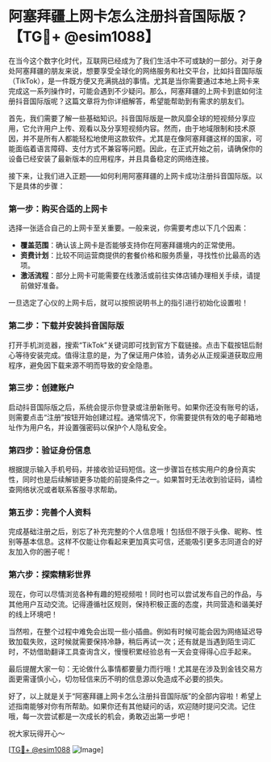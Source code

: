 # 阿塞拜疆上网卡怎么注册抖音国际版？【TG💪+ @esim1088】

在当今这个数字化时代，互联网已经成为了我们生活中不可或缺的一部分。对于身处阿塞拜疆的朋友来说，想要享受全球化的网络服务和社交平台，比如抖音国际版（TikTok），是一件既方便又充满挑战的事情。尤其是当你需要通过本地上网卡来完成这一系列操作时，可能会遇到不少疑问。那么，阿塞拜疆的上网卡到底如何注册抖音国际版呢？这篇文章将为你详细解答，希望能帮助到有需求的朋友们。

首先，我们需要了解一些基础知识。抖音国际版是一款风靡全球的短视频分享应用，它允许用户上传、观看以及分享短视频内容。然而，由于地域限制和技术原因，并不是所有人都能轻松地使用这款软件。尤其是在像阿塞拜疆这样的国家，可能面临着语言障碍、支付方式不兼容等问题。因此，在正式开始之前，请确保你的设备已经安装了最新版本的应用程序，并且具备稳定的网络连接。

接下来，让我们进入正题——如何利用阿塞拜疆的上网卡成功注册抖音国际版。以下是具体的步骤：

### 第一步：购买合适的上网卡
选择一张适合自己的上网卡至关重要。一般来说，你需要考虑以下几个因素：
- **覆盖范围**：确认该上网卡是否能够支持你在阿塞拜疆境内的正常使用。
- **资费计划**：比较不同运营商提供的套餐价格和服务质量，寻找性价比最高的选项。
- **激活流程**：部分上网卡可能需要在线激活或前往实体店铺办理相关手续，请提前做好准备。

一旦选定了心仪的上网卡后，就可以按照说明书上的指引进行初始化设置啦！

### 第二步：下载并安装抖音国际版
打开手机浏览器，搜索“TikTok”关键词即可找到官方下载链接。点击下载按钮后耐心等待安装完成。值得注意的是，为了保证用户体验，请务必从正规渠道获取应用程序，避免因下载来源不明而导致的安全隐患。

### 第三步：创建账户
启动抖音国际版之后，系统会提示你登录或注册新账号。如果你还没有账号的话，则需要点击“注册”按钮开始创建过程。通常情况下，你需要提供有效的电子邮箱地址作为用户名，并设置强密码以保护个人隐私安全。

### 第四步：验证身份信息
根据提示输入手机号码，并接收验证码短信。这一步骤旨在核实用户的身份真实性，同时也是后续解锁更多功能的前提条件之一。如果暂时无法收到验证码，请检查网络状况或者联系客服寻求帮助。

### 第五步：完善个人资料
完成基础注册之后，别忘了补充完整的个人信息哦！包括但不限于头像、昵称、性别等基本信息。这样不仅能让你看起来更加真实可信，还能吸引更多志同道合的好友加入你的圈子呢！

### 第六步：探索精彩世界
现在，你可以尽情浏览各种有趣的短视频啦！同时也可以尝试发布自己的作品，与其他用户互动交流。记得遵循社区规则，保持积极正面的态度，共同营造和谐美好的线上环境吧！

当然啦，在整个过程中难免会出现一些小插曲。例如有时候可能会因为网络延迟导致加载失败，这时候就需要保持冷静，稍后再试一次；还有就是当遇到陌生词汇时，不妨借助翻译工具查询含义，慢慢积累经验总有一天会变得得心应手起来。

最后提醒大家一句：无论做什么事情都要量力而行哦！尤其是在涉及到金钱交易方面更需谨慎小心，切勿轻信来历不明的信息源以免造成不必要的损失。

好了，以上就是关于“阿塞拜疆上网卡怎么注册抖音国际版”的全部内容啦！希望上述指南能够对你有所帮助。如果你还有其他疑问的话，欢迎随时提问交流。记住哦，每一次尝试都是一次成长的机会，勇敢迈出第一步吧！

祝大家玩得开心～

[[TG💪+ @esim1088](https://t.me/s/esim1088) ![Image](https://i.postimg.cc/4NQfJmqS/Snipaste-2025-05-13-00-14-12.png)]